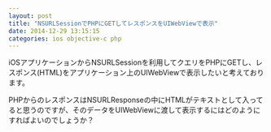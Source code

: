```yaml
---
layout: post
title: "NSURLSessionでPHPにGETしてレスポンスをUIWebViewで表示"
date: 2014-12-29 13:15:15
categories: ios objective-c php
---
```

<p>iOSアプリケーションからNSURLSessionを利用してクエリをPHPにGETし、レスポンス(HTML)をアプリケーション上のUIWebViewで表示したいと考えております。</p>

<p>PHPからのレスポンスはNSURLResponseの中にHTMLがテキストとして入ってると思うのですが、そのデータをUIWebViewに渡して表示するにはどのようにすればよいのでしょうか？</p>
